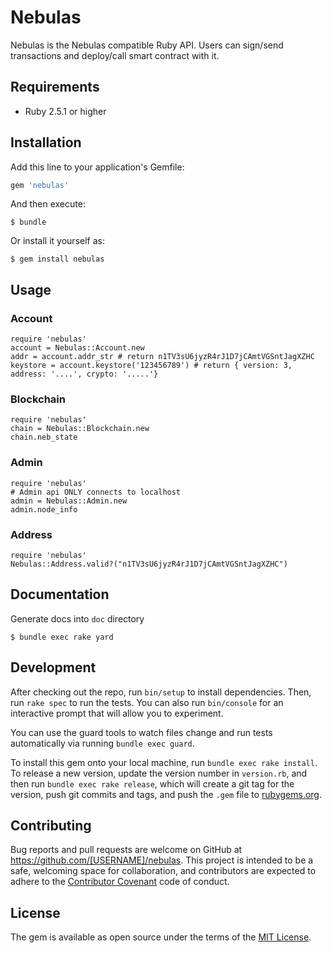 # Nebulas

Nebulas is the Nebulas compatible Ruby API. Users can sign/send transactions and deploy/call smart contract with it.

## Requirements

  * Ruby 2.5.1 or higher

## Installation

Add this line to your application's Gemfile:

```ruby
gem 'nebulas'
```

And then execute:

    $ bundle

Or install it yourself as:

    $ gem install nebulas

## Usage

### Account
  
	require 'nebulas'
	account = Nebulas::Account.new
	addr = account.addr_str # return n1TV3sU6jyzR4rJ1D7jCAmtVGSntJagXZHC
	keystore = account.keystore('123456789') # return { version: 3, address: '....', crypto: '.....'}

### Blockchain

	require 'nebulas'
	chain = Nebulas::Blockchain.new
	chain.neb_state
  
### Admin
	
	require 'nebulas'
	# Admin api ONLY connects to localhost
	admin = Nebulas::Admin.new
	admin.node_info

### Address

	require 'nebulas'
	Nebulas::Address.valid?("n1TV3sU6jyzR4rJ1D7jCAmtVGSntJagXZHC")

## Documentation

Generate docs into `doc` directory

    $ bundle exec rake yard

## Development

After checking out the repo, run `bin/setup` to install dependencies. Then, run `rake spec` to run the tests. You can also run `bin/console` for an interactive prompt that will allow you to experiment.

You can use the guard tools to watch files change and run tests automatically via running `bundle exec guard`.

To install this gem onto your local machine, run `bundle exec rake install`. To release a new version, update the version number in `version.rb`, and then run `bundle exec rake release`, which will create a git tag for the version, push git commits and tags, and push the `.gem` file to [rubygems.org](https://rubygems.org).

## Contributing

Bug reports and pull requests are welcome on GitHub at https://github.com/[USERNAME]/nebulas. This project is intended to be a safe, welcoming space for collaboration, and contributors are expected to adhere to the [Contributor Covenant](http://contributor-covenant.org) code of conduct.

## License

The gem is available as open source under the terms of the [MIT License](https://opensource.org/licenses/MIT).
